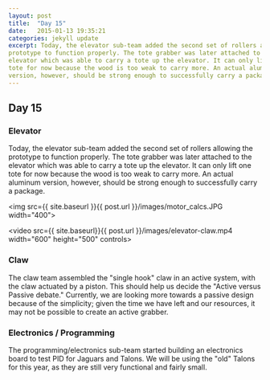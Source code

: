 ```yaml
---
layout: post
title:  "Day 15"
date:   2015-01-13 19:35:21
categories: jekyll update
excerpt: Today, the elevator sub-team added the second set of rollers allowing the
prototype to function properly. The tote grabber was later attached to the
elevator which was able to carry a tote up the elevator. It can only lift one
tote for now because the wood is too weak to carry more. An actual aluminum
version, however, should be strong enough to successfully carry a package.
---
```

## Day 15

### Elevator

Today, the elevator sub-team added the second set of rollers allowing the
prototype to function properly. The tote grabber was later attached to the
elevator which was able to carry a tote up the elevator. It can only lift one
tote for now because the wood is too weak to carry more. An actual aluminum
version, however, should be strong enough to successfully carry a package.

<img src={{ site.baseurl }}{{ post.url }}/images/motor_calcs.JPG width="400">

<video src={{ site.baseurl}}{{ post.url }}/images/elevator-claw.mp4 width="600" height="500" controls></video>

### Claw

The claw team assembled the "single hook" claw in an active system, with the
claw actuated by a piston. This should help us decide the "Active versus Passive
debate." Currently, we are looking more towards a passive design because of the
simplicity; given the time we have left and our resources, it may not be
possible to create an active grabber.

### Electronics / Programming

The programming/electronics sub-team started building an electronics board to
test PID for Jaguars and Talons. We will be using the "old" Talons for this
year, as they are still very functional and fairly small.


